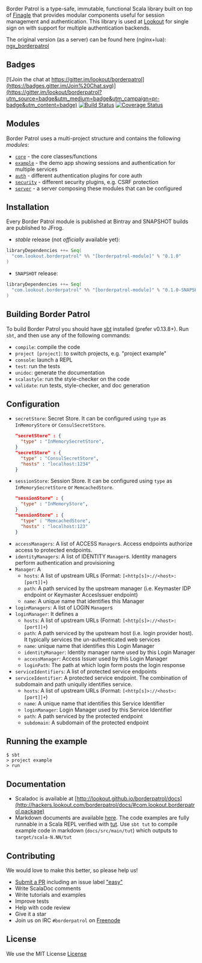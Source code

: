 Border Patrol is a type-safe, immutable, functional Scala library built on top of [Finagle](https://finagle.github.io/)
that provides modular components useful for session management and authentication. This library is used at
[Lookout](http://lookout.com) for single sign on with support for multiple authentication backends.

The original version (as a server) can be found here (nginx+lua): [ngx_borderpatrol](https://www.github.com/lookout/ngx_borderpatrol)

Badges
------

[![Join the chat at https://gitter.im/lookout/borderpatrol](https://badges.gitter.im/Join%20Chat.svg)](https://gitter.im/lookout/borderpatrol?utm_source=badge&utm_medium=badge&utm_campaign=pr-badge&utm_content=badge)
[![Build Status](https://travis-ci.org/lookout/borderpatrol.png)](https://travis-ci.org/lookout/borderpatrol)
[![Coverage Status](https://img.shields.io/codecov/c/github/lookout/borderpatrol/master.svg)](https://codecov.io/github/lookout/borderpatrol)


Modules
-------

Border Patrol uses a multi-project structure and contains the following _modules_:

* [`core`](core) - the core classes/functions
* [`example`](example) - the demo app showing sessions and authentication for multiple
services
* [`auth`](auth) - different authentication plugins for core auth
* [`security`](security) - different security plugins, e.g. CSRF protection
* [`server`](server) - a server composing these modules that can be configured

Installation
------------

Every Border Patrol module is published at Bintray and SNAPSHOT builds are published to JFrog.

* _stable_ release (not *officially* available yet):

```scala
libraryDependencies ++= Seq(
  "com.lookout.borderpatrol" %% "[borderpatrol-module]" % "0.1.0"
)
```

* `SNAPSHOT` release:

```scala
libraryDependencies ++= Seq(
  "com.lookout.borderpatrol" %% "[borderpatrol-module]" % "0.1.0-SNAPSHOT" changing()
)
```

Building Border Patrol
----------------------

To build Border Patrol you should have [sbt](http://www.scala-sbt.org/0.13/tutorial/Setup.html)
installed (prefer v0.13.8+). Run `sbt`, and then use any of the following commands:

 * `compile`: compile the code
 * `project [project]`: to switch projects, e.g. "project example"
 * `console`: launch a REPL
 * `test`: run the tests
 * `unidoc`: generate the documentation
 * `scalastyle`: run the style-checker on the code
 * `validate`: run tests, style-checker, and doc generation

Configuration
-------------

 * `secretStore`: Secret Store. It can be configured using `type` as `InMemoryStore` or `ConsulSecretStore`.
   ```json
   "secretStore" : {
     "type" : "InMemorySecretStore",
   }
   "secretStore" : {
     "type" : "ConsulSecretStore",
     "hosts" : "localhost:1234"
   }
   ```
 * `sessionStore`: Session Store. It can be configured using `type` as `InMemorySecretStore` or `MemcachedStore`.
   ```json
   "sessionStore" : {
     "type" : "InMemoryStore",
   }
   "sessionStore" : {
     "type" : "MemcachedStore",
     "hosts" : "localhost:123"
   }
   ```
 * `accessManagers`: A list of ACCESS `Manager`s. Access endpoints authorize access to protected endpoints.
 * `identityManagers`: A list of IDENTITY `Manager`s. Identity managers perform authentication and provisioning
 * `Manager`: A
     * `hosts`: A list of upstream URLs (Format: `[<http[s]>://<host>:[port]]+`)
     * `path`: A path serviced by the upstream manager (i.e. Keymaster IDP endpoint or Keymaster AccesIssuer endpoint)
     * `name`: A unique name that identifies this Manager
 * `loginManagers`: A list of LOGIN `Manager`s
 * `loginManager`: It defines a
     * `hosts`: A list of upstream URLs (Format: `[<http[s]>://<host>:[port]]+`)
     * `path`: A path serviced by  the upstream host (i.e. login provider host). It typically services the
 un-authenticated web services
     * `name`:  unique name that identifies this Login Manager
     * `identityManager`: Identity manager name used by this Login Manager
     * `accessManager`: Access Issuer used by this Login Manager
     * `loginPath`: The path at which login form posts the login response
 * `serviceIdentifiers`: A list of protected service endpoints
 * `serviceIdentifier`: A protected service endpoint. The combination of subdomain and path uniqully identifies
 service.
     * `hosts`: A list of upstream URLs (Format: `[<http[s]>://<host>:[port]]+`)
     * `name`: A unique name that identifies this Service Identifier
     * `loginManager`: Login Manager used by this Service Identifier
     * `path`: A path serviced by the protected endpoint
     * `subdomain`: A subdomain of the protected endpoint

Running the example
-------------------

```
$ sbt
> project example
> run
```

Documentation
-------------

* Scaladoc is available at [http://lookout.github.io/borderpatrol/docs](http://hackers.lookout.com/borderpatrol/docs/#com.lookout.borderpatrol.package)
* Markdown documents are available [here](https://github.com/lookout/borderpatrol/tree/master/docs/src/main/tut).  The code examples are fully runnable in a Scala REPL verified with [tut](https://github.com/tpolecat/tut).  Use `sbt tut` to compile example code in markdown (`docs/src/main/tut`) which outputs to `target/scala-N.NN/tut`

Contributing
------------

We would love to make this better, so please help us!

* [Submit a PR](CONTRIBUTING.md) including an issue label ["easy"](https://github.com/lookout/borderpatrol/issues?q=is%3Aopen+is%3Aissue+label%3Aeasy)
* Write ScalaDoc comments
* Write tutorials and examples
* Improve tests
* Help with code review
* Give it a star
* Join us on IRC `#borderpatrol` on [Freenode](http://freenode.net)

License
-------

We use the MIT License [License](LICENSE)
